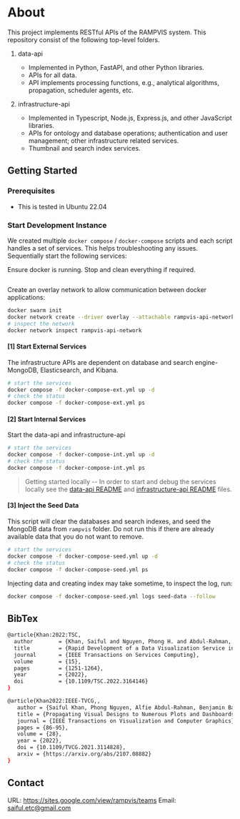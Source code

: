 # About

This project implements RESTful APIs of the RAMPVIS system. This repository consist of the following top-level folders.

1. data-api

   - Implemented in Python, FastAPI, and other Python libraries.
   - APIs for all data.
   - API implements processing functions, e.g., analytical algorithms, propagation, scheduler agents, etc.

2. infrastructure-api
   - Implemented in Typescript, Node.js, Express.js, and other JavaScript libraries.
   - APIs for ontology and database operations; authentication and user management; other infrastructure related services.
   - Thumbnail and search index services.

## Getting Started

### Prerequisites

- This is tested in Ubuntu 22.04

### Start Development Instance

We created multiple `docker compose` / `docker-compose` scripts and each script handles a set of services. This helps troubleshooting any issues. Sequentially start the following services:

Ensure docker is running. Stop and clean everything if required.

```bash

```

Create an overlay network to allow communication between docker applications:

```bash
docker swarm init
docker network create --driver overlay --attachable rampvis-api-network
# inspect the network
docker network inspect rampvis-api-network
```

#### [1] Start External Services

The infrastructure APIs are dependent on database and search engine- MongoDB, Elasticsearch, and Kibana.

```bash
# start the services
docker compose -f docker-compose-ext.yml up -d
# check the status
docker compose -f docker-compose-ext.yml ps
```

#### [2] Start Internal Services

Start the data-api and infrastructure-api

```bash
# start the services
docker compose -f docker-compose-int.yml up -d
# check the status
docker compose -f docker-compose-int.yml ps
```

> Getting started locally --
> In order to start and debug the services locally see the [data-api README](./data-api/README.md) and [infrastructure-api README](./infrastructure-api/README.md) files.

#### [3] Inject the Seed Data

This script will clear the databases and search indexes, and seed the MongoDB data from `rampvis` folder. Do not run this if there are already available data that you do not want to remove.

```bash
# start the services
docker compose -f docker-compose-seed.yml up -d
# check the status
docker compose -f docker-compose-seed.yml ps
```

Injecting data and creating index may take sometime, to inspect the log, run:

```bash
docker compose -f docker-compose-seed.yml logs seed-data --follow
```

## BibTex

```bash
@article{Khan:2022:TSC,
  author        = {Khan, Saiful and Nguyen, Phong H. and Abdul-Rahman, Alfie and Freeman, Euan and Turkay, Cagatay and Chen, Min},
  title         = {Rapid Development of a Data Visualization Service in an Emergency Response},
  journal       = {IEEE Transactions on Services Computing},
  volume        = {15},
  pages         = {1251-1264},
  year          = {2022},
  doi           = {10.1109/TSC.2022.3164146}
}

@article{Khan2022:IEEE-TVCG,,
   author = {Saiful Khan, Phong Nguyen, Alfie Abdul-Rahman, Benjamin Bach, Min Chen, Euan Freeman, and Cagatay Turkay},
   title = {Propagating Visual Designs to Numerous Plots and Dashboards},
   journal = {IEEE Transactions on Visualization and Computer Graphics},
   pages = {86-95},
   volume = {28},
   year = {2022},
   doi = {10.1109/TVCG.2021.3114828},
   arxiv = {https://arxiv.org/abs/2107.08882}
}
```

## Contact

URL: https://sites.google.com/view/rampvis/teams
Email: saiful.etc@gmail.com
